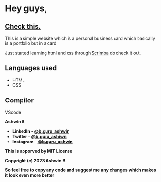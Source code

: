 <h1>Hey guys,</h1>
<h2><a href="https://guruashwin.github.io/PersonalBusinessCard.github.io/" style="textsize:10px">Check this.</a></h2>
<p>This is a simple website which is a personal business card which basically is a portfolio but in a card </p>
<p>Just started learning html and css through <a href="https://scrimba.com/">Scrimba</a> do check it out.</p>


## Languages used
- HTML
- CSS
## Compiler
VScode

<b>Ashwin B<b>

- LinkedIn - [@b.guru_ashwin](https://www.linkedin.com/in/ashwin-b-b12b88251)
- Twitter - [@b.guru_ashiwn](https://twitter.com/b_guru_ashwin)
- Instagram - [@b.guru_ashwin](https://instagram.com/b.guru_ashwin?igshid=YmM0MjE2YWMzOA==)

This is apporved by MIT License 

Copyright (c) 2023 Ashwin B

So feel free to copy any code and suggest me any changes which makes it look even more better 
